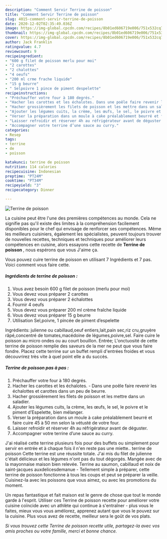 ```yaml
---
description: "Comment Servir Terrine de poisson"
title: "Comment Servir Terrine de poisson"
slug: 4015-comment-servir-terrine-de-poisson
date: 2020-12-02T02:35:49.036Z
image: https://img-global.cpcdn.com/recipes/8b01ed606719e006/751x532cq70/terrine-de-poisson-photo-principale-de-la-recette.jpg
thumbnail: https://img-global.cpcdn.com/recipes/8b01ed606719e006/751x532cq70/terrine-de-poisson-photo-principale-de-la-recette.jpg
cover: https://img-global.cpcdn.com/recipes/8b01ed606719e006/751x532cq70/terrine-de-poisson-photo-principale-de-la-recette.jpg
author: Jack Franklin
ratingvalue: 4.7
reviewcount: 9
recipeingredient:
- "600 g filet de poisson merlu pour moi"
- "2 carottes"
- "2 chalottes"
- "4 oeufs"
- "200 ml crme frache liquide"
- "15 g beurre"
- " Selpoivre 1 pince de piment despelette"
recipeinstructions:
- "Préchauffer votre four à 180 degrés."
- "Hacher les carottes et les échalotes. Dans une poêle faire revenir les échalottes et carottes dans un peu de beurre."
- "Hacher grossièrement les filets de poisson et les mettre dans un saladier."
- "Ajouter les légumes cuits, la crème, les œufs, le sel, le poivre et le piment d’Espelette, bien mélanger."
- "Verser la préparation dans un moule à cake préalablement beurré et faire cuire 45 à 50 mn selon la vétusté de votre four."
- "Laisser refroidir et réserver 4h au réfrigérateur avant de déguster."
- "Accompagner votre terrine d’une sauce au curry."
categories:
- Resep
tags:
- terrine
- de
- poisson

katakunci: terrine de poisson 
nutrition: 114 calories
recipecuisine: Indonesian
preptime: "PT24M"
cooktime: "PT34M"
recipeyield: "3"
recipecategory: Dinner

---
```



![Terrine de poisson](https://img-global.cpcdn.com/recipes/8b01ed606719e006/751x532cq70/terrine-de-poisson-photo-principale-de-la-recette.jpg)

La cuisine peut être l'une des premières compétences au monde. Cela ne signifie pas qu'il existe des limites à la compréhension facilement disponibles pour le chef qui envisage de renforcer ses compétences. Même les meilleurs cuisiniers, également les spécialistes, peuvent toujours trouver de nouvelles recettes, techniques et techniques pour améliorer leurs compétences en cuisine, alors essayons cette recette de <strong> Terrine de poisson </strong>, nous espérons que vous J'aime ça.

<!--inarticleads1-->

Vous pouvez cuire terrine de poisson en utilisant 7 Ingrédients et 7 pas. Voici comment vous faire cette.

##### Ingrédients de terrine de poisson :

1. Vous avez besoin 600 g filet de poisson (merlu pour moi)
1. Vous devez vous préparer 2 carottes
1. Vous devez vous préparer 2 échalottes
1. Fournir 4 oeufs
1. Vous devez vous préparer 200 ml crème fraîche liquide
1. Vous devez vous préparer 15 g beurre
1. Utilisation  Sel,poivre, 1 pincée de piment d’espelette


Ingrédients: julienne ou cabillaud,oeuf entiers,lait,pain sec,riz cru,gruyère râpé,concentré de tomates,macédoine de légumes,poivre,sel. Faire cuire le poisson au micro ondes ou au court bouillon. Entrée; L&#39;onctuosité de cette terrine de poisson remplie des saveurs de la mer ne peut que vous faire fondre. Placez cette terrine sur un buffet rempli d&#39;entrées froides et vous découvrirez très vite à quel point elle a du succès. 

<!--inarticleads2-->

##### Terrine de poisson pas à pas :

1. Préchauffer votre four à 180 degrés.
1. Hacher les carottes et les échalotes. - Dans une poêle faire revenir les échalottes et carottes dans un peu de beurre.
1. Hacher grossièrement les filets de poisson et les mettre dans un saladier.
1. Ajouter les légumes cuits, la crème, les œufs, le sel, le poivre et le piment d’Espelette, bien mélanger.
1. Verser la préparation dans un moule à cake préalablement beurré et faire cuire 45 à 50 mn selon la vétusté de votre four.
1. Laisser refroidir et réserver 4h au réfrigérateur avant de déguster.
1. Accompagner votre terrine d’une sauce au curry.


J&#39;ai réalisé cette terrine plusieurs fois pour des buffets ou simplement pour servir en entrée et à chaque fois il n&#39;en reste pas une miette.. terrine de poisson Cette terrine est une réussite totale. J&#39;ai mis du filet de julienne c&#39;était délicieux et les légumes n&#39;ont pas du tout dégorgés. Mangée avec de la mayonnaise maison bien relevée. Terrine au saumon, cabillaud et noix de saint-jacques auxdelicesdemanue - Tellement simple à préparer, cette terrine de poisson fonctionne à tous les coups et peut se préparer la veille. Cuisinez-la avec les poissons que vous aimez, ou avec les promotions du moment. 

<!--inarticleads1-->

<p>
Un repas fantastique et fait maison est le genre de chose que tout le monde garde à l'esprit. Utiliser ces Terrine de poisson recette pour améliorer votre cuisine coïncide avec un athlète qui continue à s'entraîner - plus vous le faites, mieux vous vous améliorez, apprenez autant que vous le pouvez sur la cuisine. Plus vous avez de recette, meilleur sera le goût de vos plats.
</p>

<p>
<i>Si vous trouvez cette Terrine de poisson recette utile, partagez-la avec vos amis proches ou votre famille, merci et bonne chance.</i>
</p>
